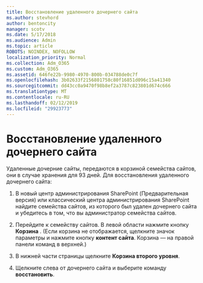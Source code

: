 ```yaml
---
title: Восстановление удаленного дочернего сайта
ms.author: stevhord
author: bentoncity
manager: scotv
ms.date: 5/17/2018
ms.audience: Admin
ms.topic: article
ROBOTS: NOINDEX, NOFOLLOW
localization_priority: Normal
ms.collection: Adm_O365
ms.custom: Adm_O365
ms.assetid: 646fe22b-9980-4970-800b-034788de0c7f
ms.openlocfilehash: 3b02633f2156801758c80f16851d096c15a41340
ms.sourcegitcommit: dd43cc0a9470f98b8ef2a3787c823801d674c666
ms.translationtype: MT
ms.contentlocale: ru-RU
ms.lasthandoff: 02/12/2019
ms.locfileid: "29923773"
---
```

# <a name="restore-a-deleted-subsite"></a>Восстановление удаленного дочернего сайта

Удаленные дочерние сайты, передаются в корзиной семейства сайтов, они в случае хранения для 93 дней. Для восстановления удаленного дочернего сайта:
  
1. В новый центр администрирования SharePoint (Предварительная версия) или классический центра администрирования SharePoint найдите семейства сайтов, из которого был удален дочернего сайта и убедитесь в том, что вы администратор семейства сайтов. 
    
2. Перейдите к семейству сайтов. В левой области нажмите кнопку **Корзина** . (Если корзина не отображается, щелкните значок параметры и нажмите кнопку **контент сайта**. Корзина — на правой панели команд в верхней.)
    
3. В нижней части страницы щелкните **Корзина второго уровня**.
    
4. Щелкните слева от дочернего сайта и выберите команду **восстановить**.
    

